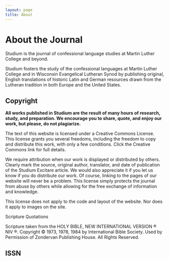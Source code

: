```yaml
---
layout: page
title: About
---
```


# About the Journal

Studium is the journal of confessional language studies at Martin Luther College and beyond.

Studium fosters the study of the confessional languages at Martin Luther College and in Wisconsin Evangelical Lutheran Synod by publishing original, English translations of historic Latin and German resources drawn from the Lutheran tradition in both Europe and the United States.

## Copyright

**All works published in Studium are the result of many hours of research, study, and preparation. We encourage you to share, quote, and enjoy our work, but please, do not plagiarize.**

The text of this website is licensed under a Creative Commons License. This license grants you several freedoms, including the freedom to copy and distribute this work, with only a few conditions. Click the Creative Commons link for full details.

We require attribution when our work is displayed or distributed by others. Clearly mark the source, original author, translator, and date of publication of the Studium Excitare article. We would also appreciate it if you let us know if you do distribute our work. Of course, linking to the pages of our website will never be a problem. This license simply protects the journal from abuse by others while allowing for the free exchange of information and knowledge.

This license does not apply to the code and layout of the website. Nor does it apply to images on the site.

Scripture Quotations

Scripture taken from the HOLY BIBLE, NEW INTERNATIONAL VERSION ® NIV ®. Copyright © 1973, 1978, 1984 by International Bible Society. Used by Permission of Zondervan Publishing House. All Rights Reserved.

## ISSN
